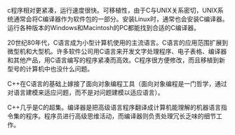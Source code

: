 c程序相对更紧凑，运行速度很快。可移植性，由于C与UNIX关系密切，UNIX系统通常会将C编译器作为软件包的一部分。安装Linux时，通常也会安装C编译器。运行各种版本的Windows和Macintosh的PC都能找到合适的C编译器。

20世纪80年代，C语言成为小型计算机使用的主流语言。C语言的应用范围扩展到微型机和大型机。许多软件公司用C语言来开发文字处理程序、电子表格、编译器和其他产品，用C语言编写的程序紧凑而高效。C程序很方便修改，而且移植到新型号的计算机中也没什么问题。

C++在C语言的基础上嫁接了面向对象编程工具（面向对象编程是一门哲学，通过对语言建模来适应问题，而不是对问题建模以适应语言）。

C++几乎是C的超集。编译器是把高级语言程序翻译成计算机能理解的机器语言指令集的程序。程序员进行高级思维活动，而编译器则负责处理冗长乏味的细节工作。
